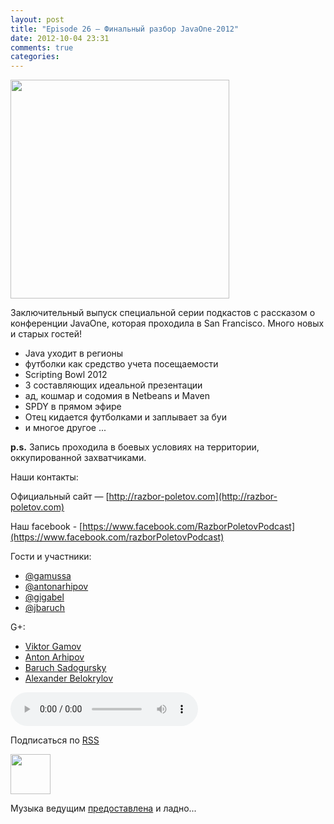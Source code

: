 ```yaml
---
layout: post
title: "Episode 26 — Финальный разбор JavaOne-2012"
date: 2012-10-04 23:31
comments: true
categories: 
---
```


<img border="0" width="350" height="350" src="http://s.rpod.ru/data/pictures/00/00/01/01/92/3a60c81db236c948b8ee679b8339c2d3.png"/>

<!-- topics goes here-->
Заключительный выпуск специальной серии подкастов с рассказом о конференции JavaOne, которая проходила в San Francisco.
Много новых и старых гостей!

- Java уходит в регионы
- футболки как средство учета посещаемости
- Scripting Bowl 2012
- 3 составляющих идеальной презентации
- ад, кошмар и содомия в Netbeans и Maven
- SPDY в прямом эфире
- Отец кидается футболками и заплывает за буи
- и многое другое ...

**p.s.** Запись проходила в боевых условиях на территории, оккупированной захватчиками. 

Наши контакты:

Официальный сайт — [http://razbor-poletov.com](http://razbor-poletov.com)

Наш facebook - [https://www.facebook.com/RazborPoletovPodcast](https://www.facebook.com/razborPoletovPodcast)

Гости и участники:

* [@gamussa](https://twitter.com/#!/gamussa)
* [@antonarhipov](https://twitter.com/antonarhipov)
* [@gigabel](https://twitter.com/gigabel)
* [@jbaruch](https://twitter.com/jbaruch)

G+:

 * [Viktor Gamov](http://gplus.to/gAmUssA) 
 * [Anton Arhipov](https://plus.google.com/105779776776467952201) 
 * [Baruch Sadogursky](https://plus.google.com/116033097136007429330/posts)
 * [Alexander Belokrylov](https://plus.google.com/101611993436486061032/posts)

<!-- player goes here-->
<audio controls="controls">
  <source src="http://moscow-nthost3a.cdn.rpod.ru/00/00/01/01/92/285475-250832/2-03_Episode_3_Season_2_—_JavaOne_SPECIAL.mp3?play=1" type="audio/mp3" />
  Your browser does not support the audio tag.
</audio>

Подписаться по [RSS](http://feeds.feedburner.com/razbor-podcast)
<!-- habralink goes here-->

<!-- episode file link goes here-->
<a href="http://rpod.ru/get/285475/250832/download/2-03_Episode_3_Season_2_—_JavaOne_SPECIAL.mp3" imageanchor="1" style="clear: left; margin-bottom: 1em; margin-left: auto; margin-right: 2em;"><img border="0" height="64" src="http://2.bp.blogspot.com/-qkfh8Q--dks/T0gixAMzuII/AAAAAAAAHD0/O5LbF3vvBNQ/s200/1330127522_mp3.png" width="64" /></a>

Музыка ведущим [предоставлена](http://www.audiobank.fm/single-music/27/111/More-And-Less/) и ладно...

